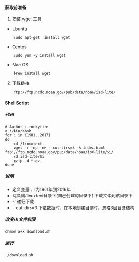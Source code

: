 #### 获取前准备

1. 安装 wget 工具
- Ubuntu
```
    sudo apt-get  install wget
```
- Centos
```
    sudo yum -y install wget
```
- Mac OS
```
    brew install wget
```
2. 下载链接
```
    ftp://ftp.ncdc.noaa.gov/pub/data/noaa/isd-lite/
```

#### Shell Script

##### 代码
```
# Author : rockyfire
# !/bin/bash
for i in {1901..2017}  
do  
    cd /linuxtext  
    wget -r -np -nH --cut-dirs=3 -R index.html ftp://ftp.ncdc.noaa.gov/pub/data/noaa/isd-lite/$i/
    cd isd-lite/$i              
    gzip -d *.gz
done                                            
```
##### 说明
- 定义变量i，i为1901年到2016年
- 切换到/linuxtext目录下(自己创建的目录下)
下载文件到该目录下
- -r 递归下载
- --cut-dirs=3 下载数据时，在本地创建目录时，忽略3层目录结构

##### 改变sh文件权限

    chmod a+x download.sh
    
##### 运行
    
    ./download.sh

